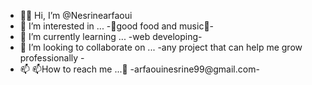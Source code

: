 - 👋👋 Hi, I’m @Nesrinearfaoui
- 👀 I’m interested in ... -💞️good food and music💞️-
- 🌱 I’m currently learning ... -web developing-
- 💞️ I’m looking to collaborate on ... -any project that can help me grow professionally -
- 📫 📫How to reach me ...👀 -arfaouinesrine99@gmail.com-
